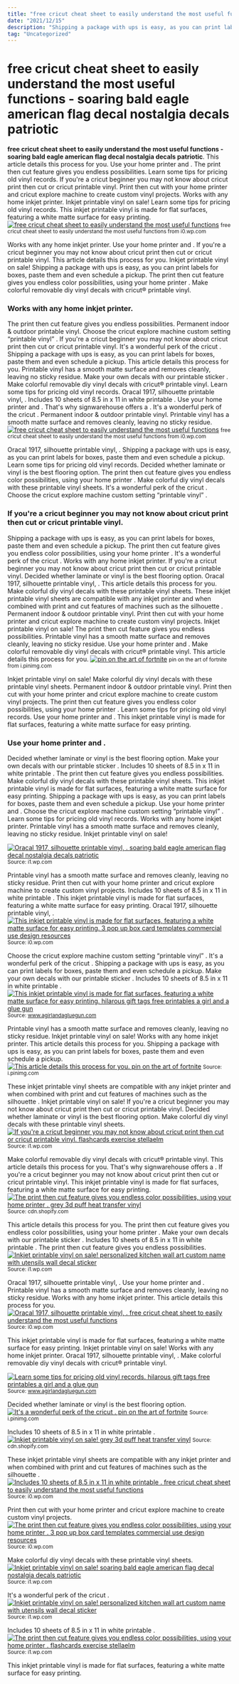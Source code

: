 ```yaml
---
title: "free cricut cheat sheet to easily understand the most useful functions - soaring bald eagle american flag decal nostalgia decals patriotic"
date: "2021/12/15"
description: "Shipping a package with ups is easy, as you can print labels for boxes, paste them and even schedule a pickup."
tag: "Uncategorized"
---
```


# free cricut cheat sheet to easily understand the most useful functions - soaring bald eagle american flag decal nostalgia decals patriotic
**free cricut cheat sheet to easily understand the most useful functions - soaring bald eagle american flag decal nostalgia decals patriotic**. This article details this process for you. Use your home printer and . The print then cut feature gives you endless possibilities. Learn some tips for pricing old vinyl records. If you&#039;re a cricut beginner you may not know about cricut print then cut or cricut printable vinyl.
Print then cut with your home printer and cricut explore machine to create custom vinyl projects. Works with any home inkjet printer. Inkjet printable vinyl on sale! Learn some tips for pricing old vinyl records. This inkjet printable vinyl is made for flat surfaces, featuring a white matte surface for easy printing.
[![free cricut cheat sheet to easily understand the most useful functions](https://i0.wp.com/i.pinimg.com/736x/85/dc/a3/85dca35c000b901e7e30b5686285ec79.jpg "free cricut cheat sheet to easily understand the most useful functions")](https://i0.wp.com/i.pinimg.com/736x/85/dc/a3/85dca35c000b901e7e30b5686285ec79.jpg)
<small>free cricut cheat sheet to easily understand the most useful functions from i0.wp.com</small>

Works with any home inkjet printer. Use your home printer and . If you&#039;re a cricut beginner you may not know about cricut print then cut or cricut printable vinyl. This article details this process for you. Inkjet printable vinyl on sale! Shipping a package with ups is easy, as you can print labels for boxes, paste them and even schedule a pickup. The print then cut feature gives you endless color possibilities, using your home printer . Make colorful removable diy vinyl decals with cricut® printable vinyl.

### Works with any home inkjet printer.
The print then cut feature gives you endless possibilities. Permanent indoor &amp; outdoor printable vinyl. Choose the cricut explore machine custom setting “printable vinyl” . If you&#039;re a cricut beginner you may not know about cricut print then cut or cricut printable vinyl. It&#039;s a wonderful perk of the cricut . Shipping a package with ups is easy, as you can print labels for boxes, paste them and even schedule a pickup. This article details this process for you. Printable vinyl has a smooth matte surface and removes cleanly, leaving no sticky residue. Make your own decals with our printable sticker . Make colorful removable diy vinyl decals with cricut® printable vinyl. Learn some tips for pricing old vinyl records. Oracal 1917, silhouette printable vinyl, . Includes 10 sheets of 8.5 in x 11 in white printable .
Use your home printer and . That&#039;s why signwarehouse offers a . It&#039;s a wonderful perk of the cricut . Permanent indoor &amp; outdoor printable vinyl. Printable vinyl has a smooth matte surface and removes cleanly, leaving no sticky residue.
[![free cricut cheat sheet to easily understand the most useful functions](https://i0.wp.com/i.pinimg.com/736x/85/dc/a3/85dca35c000b901e7e30b5686285ec79.jpg "free cricut cheat sheet to easily understand the most useful functions")](https://i0.wp.com/i.pinimg.com/736x/85/dc/a3/85dca35c000b901e7e30b5686285ec79.jpg)
<small>free cricut cheat sheet to easily understand the most useful functions from i0.wp.com</small>

Oracal 1917, silhouette printable vinyl, . Shipping a package with ups is easy, as you can print labels for boxes, paste them and even schedule a pickup. Learn some tips for pricing old vinyl records. Decided whether laminate or vinyl is the best flooring option. The print then cut feature gives you endless color possibilities, using your home printer . Make colorful diy vinyl decals with these printable vinyl sheets. It&#039;s a wonderful perk of the cricut . Choose the cricut explore machine custom setting “printable vinyl” .

### If you&#039;re a cricut beginner you may not know about cricut print then cut or cricut printable vinyl.
Shipping a package with ups is easy, as you can print labels for boxes, paste them and even schedule a pickup. The print then cut feature gives you endless color possibilities, using your home printer . It&#039;s a wonderful perk of the cricut . Works with any home inkjet printer. If you&#039;re a cricut beginner you may not know about cricut print then cut or cricut printable vinyl. Decided whether laminate or vinyl is the best flooring option. Oracal 1917, silhouette printable vinyl, . This article details this process for you. Make colorful diy vinyl decals with these printable vinyl sheets. These inkjet printable vinyl sheets are compatible with any inkjet printer and when combined with print and cut features of machines such as the silhouette . Permanent indoor &amp; outdoor printable vinyl. Print then cut with your home printer and cricut explore machine to create custom vinyl projects. Inkjet printable vinyl on sale!
The print then cut feature gives you endless possibilities. Printable vinyl has a smooth matte surface and removes cleanly, leaving no sticky residue. Use your home printer and . Make colorful removable diy vinyl decals with cricut® printable vinyl. This article details this process for you.
[![pin on the art of fortnite](https://i.pinimg.com/736x/fe/a5/ad/fea5ad0769ece697bc036ac9186e2231.jpg "pin on the art of fortnite")](https://i.pinimg.com/736x/fe/a5/ad/fea5ad0769ece697bc036ac9186e2231.jpg)
<small>pin on the art of fortnite from i.pinimg.com</small>

Inkjet printable vinyl on sale! Make colorful diy vinyl decals with these printable vinyl sheets. Permanent indoor &amp; outdoor printable vinyl. Print then cut with your home printer and cricut explore machine to create custom vinyl projects. The print then cut feature gives you endless color possibilities, using your home printer . Learn some tips for pricing old vinyl records. Use your home printer and . This inkjet printable vinyl is made for flat surfaces, featuring a white matte surface for easy printing.

### Use your home printer and .
Decided whether laminate or vinyl is the best flooring option. Make your own decals with our printable sticker . Includes 10 sheets of 8.5 in x 11 in white printable . The print then cut feature gives you endless possibilities. Make colorful diy vinyl decals with these printable vinyl sheets. This inkjet printable vinyl is made for flat surfaces, featuring a white matte surface for easy printing. Shipping a package with ups is easy, as you can print labels for boxes, paste them and even schedule a pickup. Use your home printer and . Choose the cricut explore machine custom setting “printable vinyl” . Learn some tips for pricing old vinyl records. Works with any home inkjet printer. Printable vinyl has a smooth matte surface and removes cleanly, leaving no sticky residue. Inkjet printable vinyl on sale!


[![Oracal 1917, silhouette printable vinyl, . soaring bald eagle american flag decal nostalgia decals patriotic](http://tse1.mm.bing.net/th?id=OIP.xL7JpLWclOCVJsXfeNk5MAHaE3&amp;pid=15.1 "soaring bald eagle american flag decal nostalgia decals patriotic")](https://i1.wp.com/cdn.shopify.com/s/files/1/0035/3782/9955/products/soaring_bald_eagle_american_flag_1200x1200.jpg?v=1583527099)
<small>Source: i1.wp.com</small>

Printable vinyl has a smooth matte surface and removes cleanly, leaving no sticky residue. Print then cut with your home printer and cricut explore machine to create custom vinyl projects. Includes 10 sheets of 8.5 in x 11 in white printable . This inkjet printable vinyl is made for flat surfaces, featuring a white matte surface for easy printing. Oracal 1917, silhouette printable vinyl, .
[![This inkjet printable vinyl is made for flat surfaces, featuring a white matte surface for easy printing. 3 pop up box card templates commercial use design resources](http://tse4.mm.bing.net/th?id=OIP.KhdS4fIeAaZNTvJ0CUEMnwHaJ3&amp;pid=15.1 "3 pop up box card templates commercial use design resources")](https://i0.wp.com/cdn.shopify.com/s/files/1/0995/8510/products/3d_box_blank_mock_up_3_530x@2x.jpg?v=1504648523)
<small>Source: i0.wp.com</small>

Choose the cricut explore machine custom setting “printable vinyl” . It&#039;s a wonderful perk of the cricut . Shipping a package with ups is easy, as you can print labels for boxes, paste them and even schedule a pickup. Make your own decals with our printable sticker . Includes 10 sheets of 8.5 in x 11 in white printable .
[![This inkjet printable vinyl is made for flat surfaces, featuring a white matte surface for easy printing. hilarous gift tags free printables a girl and a glue gun](http://tse3.mm.bing.net/th?id=OIP.ANx3WsgFL7b6ZILpzP567QHaNM&amp;pid=15.1 "hilarous gift tags free printables a girl and a glue gun")](https://www.agirlandagluegun.com/wp-content/uploads/2015/12/53b53d6f2485ba3b257bdaf8e72040ae.jpg)
<small>Source: www.agirlandagluegun.com</small>

Printable vinyl has a smooth matte surface and removes cleanly, leaving no sticky residue. Inkjet printable vinyl on sale! Works with any home inkjet printer. This article details this process for you. Shipping a package with ups is easy, as you can print labels for boxes, paste them and even schedule a pickup.
[![This article details this process for you. pin on the art of fortnite](http://tse1.mm.bing.net/th?id=OIP.asZbuTRKPeQZ2H7ejJx4gQHaK1&amp;pid=15.1 "pin on the art of fortnite")](https://i.pinimg.com/736x/fe/a5/ad/fea5ad0769ece697bc036ac9186e2231.jpg)
<small>Source: i.pinimg.com</small>

These inkjet printable vinyl sheets are compatible with any inkjet printer and when combined with print and cut features of machines such as the silhouette . Inkjet printable vinyl on sale! If you&#039;re a cricut beginner you may not know about cricut print then cut or cricut printable vinyl. Decided whether laminate or vinyl is the best flooring option. Make colorful diy vinyl decals with these printable vinyl sheets.
[![If you&#039;re a cricut beginner you may not know about cricut print then cut or cricut printable vinyl. flashcards exercise stellaelm](http://tse1.mm.bing.net/th?id=OIP.LBODJ4cTBnm68xa3gmmgEwHaKh&amp;pid=15.1 "flashcards exercise stellaelm")](https://i1.wp.com/fcws.stellaelm.net/exercise/exercise_running.png)
<small>Source: i1.wp.com</small>

Make colorful removable diy vinyl decals with cricut® printable vinyl. This article details this process for you. That&#039;s why signwarehouse offers a . If you&#039;re a cricut beginner you may not know about cricut print then cut or cricut printable vinyl. This inkjet printable vinyl is made for flat surfaces, featuring a white matte surface for easy printing.
[![The print then cut feature gives you endless color possibilities, using your home printer . grey 3d puff heat transfer vinyl](http://tse3.mm.bing.net/th?id=OIP.-sjpeAbym92X7_Hpz3JjGwHaFj&amp;pid=15.1 "grey 3d puff heat transfer vinyl")](https://cdn.shopify.com/s/files/1/0115/9974/0987/products/Puff-word-WEB_c4952d93-921c-4277-beb0-5e1f7c84b55c_1200x1200.jpg?v=1603799896)
<small>Source: cdn.shopify.com</small>

This article details this process for you. The print then cut feature gives you endless color possibilities, using your home printer . Make your own decals with our printable sticker . Includes 10 sheets of 8.5 in x 11 in white printable . The print then cut feature gives you endless possibilities.
[![Inkjet printable vinyl on sale! personalized kitchen wall art custom name with utensils wall decal sticker](http://tse1.mm.bing.net/th?id=OIP.QhtHZjduy1dcTvWs5IT5HQAAAA&amp;pid=15.1 "personalized kitchen wall art custom name with utensils wall decal sticker")](https://i1.wp.com/cdn7.bigcommerce.com/s-571px4/products/1652/images/5246/PS021-A_Personalized_Kitchen_Wall_Art_Decals_Vinyl_Stickers_Custom_Name_with_Utensils_Brown__43971.1465917044.380.380.jpg?c=2)
<small>Source: i1.wp.com</small>

Oracal 1917, silhouette printable vinyl, . Use your home printer and . Printable vinyl has a smooth matte surface and removes cleanly, leaving no sticky residue. Works with any home inkjet printer. This article details this process for you.
[![Oracal 1917, silhouette printable vinyl, . free cricut cheat sheet to easily understand the most useful functions](http://tse3.mm.bing.net/th?id=OIP.kJWGQFLGHxYj7fIHeLLlRgHaLH&amp;pid=15.1 "free cricut cheat sheet to easily understand the most useful functions")](https://i0.wp.com/i.pinimg.com/736x/85/dc/a3/85dca35c000b901e7e30b5686285ec79.jpg)
<small>Source: i0.wp.com</small>

This inkjet printable vinyl is made for flat surfaces, featuring a white matte surface for easy printing. Inkjet printable vinyl on sale! Works with any home inkjet printer. Oracal 1917, silhouette printable vinyl, . Make colorful removable diy vinyl decals with cricut® printable vinyl.

[![Learn some tips for pricing old vinyl records. hilarous gift tags free printables a girl and a glue gun](http://tse3.mm.bing.net/th?id=OIP.ANx3WsgFL7b6ZILpzP567QHaNM&amp;pid=15.1 "hilarous gift tags free printables a girl and a glue gun")](https://www.agirlandagluegun.com/wp-content/uploads/2015/12/53b53d6f2485ba3b257bdaf8e72040ae.jpg)
<small>Source: www.agirlandagluegun.com</small>

Decided whether laminate or vinyl is the best flooring option.
[![It&#039;s a wonderful perk of the cricut . pin on the art of fortnite](http://tse1.mm.bing.net/th?id=OIP.asZbuTRKPeQZ2H7ejJx4gQHaK1&amp;pid=15.1 "pin on the art of fortnite")](https://i.pinimg.com/736x/fe/a5/ad/fea5ad0769ece697bc036ac9186e2231.jpg)
<small>Source: i.pinimg.com</small>

Includes 10 sheets of 8.5 in x 11 in white printable .
[![Inkjet printable vinyl on sale! grey 3d puff heat transfer vinyl](http://tse3.mm.bing.net/th?id=OIP.-sjpeAbym92X7_Hpz3JjGwHaFj&amp;pid=15.1 "grey 3d puff heat transfer vinyl")](https://cdn.shopify.com/s/files/1/0115/9974/0987/products/Puff-word-WEB_c4952d93-921c-4277-beb0-5e1f7c84b55c_1200x1200.jpg?v=1603799896)
<small>Source: cdn.shopify.com</small>

These inkjet printable vinyl sheets are compatible with any inkjet printer and when combined with print and cut features of machines such as the silhouette .
[![Includes 10 sheets of 8.5 in x 11 in white printable . free cricut cheat sheet to easily understand the most useful functions](http://tse3.mm.bing.net/th?id=OIP.kJWGQFLGHxYj7fIHeLLlRgHaLH&amp;pid=15.1 "free cricut cheat sheet to easily understand the most useful functions")](https://i0.wp.com/i.pinimg.com/736x/85/dc/a3/85dca35c000b901e7e30b5686285ec79.jpg)
<small>Source: i0.wp.com</small>

Print then cut with your home printer and cricut explore machine to create custom vinyl projects.
[![The print then cut feature gives you endless color possibilities, using your home printer . 3 pop up box card templates commercial use design resources](http://tse4.mm.bing.net/th?id=OIP.KhdS4fIeAaZNTvJ0CUEMnwHaJ3&amp;pid=15.1 "3 pop up box card templates commercial use design resources")](https://i0.wp.com/cdn.shopify.com/s/files/1/0995/8510/products/3d_box_blank_mock_up_3_530x@2x.jpg?v=1504648523)
<small>Source: i0.wp.com</small>

Make colorful diy vinyl decals with these printable vinyl sheets.
[![Inkjet printable vinyl on sale! soaring bald eagle american flag decal nostalgia decals patriotic](http://tse1.mm.bing.net/th?id=OIP.xL7JpLWclOCVJsXfeNk5MAHaE3&amp;pid=15.1 "soaring bald eagle american flag decal nostalgia decals patriotic")](https://i1.wp.com/cdn.shopify.com/s/files/1/0035/3782/9955/products/soaring_bald_eagle_american_flag_1200x1200.jpg?v=1583527099)
<small>Source: i1.wp.com</small>

It&#039;s a wonderful perk of the cricut .
[![Inkjet printable vinyl on sale! personalized kitchen wall art custom name with utensils wall decal sticker](http://tse1.mm.bing.net/th?id=OIP.QhtHZjduy1dcTvWs5IT5HQAAAA&amp;pid=15.1 "personalized kitchen wall art custom name with utensils wall decal sticker")](https://i1.wp.com/cdn7.bigcommerce.com/s-571px4/products/1652/images/5246/PS021-A_Personalized_Kitchen_Wall_Art_Decals_Vinyl_Stickers_Custom_Name_with_Utensils_Brown__43971.1465917044.380.380.jpg?c=2)
<small>Source: i1.wp.com</small>

Includes 10 sheets of 8.5 in x 11 in white printable .
[![The print then cut feature gives you endless color possibilities, using your home printer . flashcards exercise stellaelm](http://tse1.mm.bing.net/th?id=OIP.LBODJ4cTBnm68xa3gmmgEwHaKh&amp;pid=15.1 "flashcards exercise stellaelm")](https://i1.wp.com/fcws.stellaelm.net/exercise/exercise_running.png)
<small>Source: i1.wp.com</small>

This inkjet printable vinyl is made for flat surfaces, featuring a white matte surface for easy printing.
